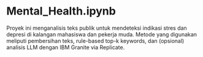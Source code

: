 # Mental_Health.ipynb
Proyek ini menganalisis teks publik untuk mendeteksi indikasi stres dan depresi di kalangan mahasiswa dan pekerja muda.  Metode yang digunakan meliputi pembersihan teks, rule-based top-k keywords, dan (opsional) analisis LLM dengan IBM Granite via Replicate.
